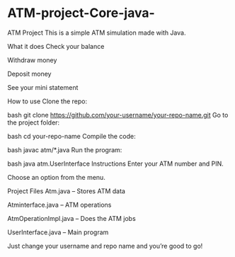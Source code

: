# ATM-project-Core-java-
ATM Project
This is a simple ATM simulation made with Java.

What it does
Check your balance

Withdraw money

Deposit money

See your mini statement

How to use
Clone the repo:

bash
git clone https://github.com/your-username/your-repo-name.git
Go to the project folder:

bash
cd your-repo-name
Compile the code:

bash
javac atm/*.java
Run the program:

bash
java atm.UserInterface
Instructions
Enter your ATM number and PIN.

Choose an option from the menu.

Project Files
Atm.java – Stores ATM data

Atminterface.java – ATM operations

AtmOperationImpl.java – Does the ATM jobs

UserInterface.java – Main program

Just change your username and repo name and you’re good to go!

